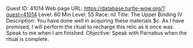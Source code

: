 Quest ID: 41014
Web page URL: https://database.turtle-wow.org/?quest=41014
Level: 60
Min Level: 55
Race: nil
Title: The Upper Binding IV
Description: You have done well in acquiring these materials $c. As I have promised, I will perform the ritual to recharge this relic as it once was. Speak to me when I am finished.
Objective: Speak with Parnabus when the ritual is complete.
